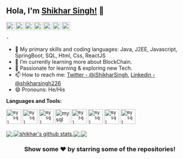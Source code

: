 ## Hola, I'm [Shikhar Singh!](https://www.linkedin.com/in/shikharsingh226/) 👋
   


<a href="https://twitter.com/iShikharSingh">
  <img align="left" alt="shikhar's Twitter" width="22px" src="https://cdn.jsdelivr.net/npm/simple-icons@v3/icons/twitter.svg" />
</a>
<a href="https://www.linkedin.com/in/shikharsingh226/">
  <img align="left" alt="shikhar's Linkdein" width="22px" src="https://cdn.jsdelivr.net/npm/simple-icons@v3/icons/linkedin.svg" />
</a>
<a href="https://github.com/shikharsingh226">
  <img align="left" alt="shikhar's Github" width="22px" src="https://cdn.jsdelivr.net/npm/simple-icons@v3/icons/github.svg" />
</a>
<a href="https://t.me/shikharsingh226">
  <img align="left" alt="shikhar's Telegram" width="22px" src="https://cdn.jsdelivr.net/npm/simple-icons@v3/icons/telegram.svg" />
</a>
<a href="https://instagram.com/">
  <img align="left" alt="shikhar's Instagram" width="22px" src="https://cdn.jsdelivr.net/npm/simple-icons@v3/icons/instagram.svg" />
</a>
<a href="https://www.facebook.com/">
  <img align="left" alt="shikhar's Facebook" width="22px" src="https://cdn.jsdelivr.net/npm/simple-icons@v3/icons/facebook.svg" />
</a>
<a href="https://www.youtube.com/">
  <img align="left" alt="shikhar's Youtube" width="22px" src="https://cdn.jsdelivr.net/npm/simple-icons@v3/icons/youtube.svg" />
</a>

<br/>
<br/>
 -
 
 - 🔭 My primary skills and coding languages: Java, J2EE, Javascript, SpringBoot, SQL, Html, Css, ReactJS
- 🌱  I’m currently learning more about BlockChain.
- 👯  Passionate for learning & exploring new Tech. 
- 📫 How to reach me: [Twitter - @iShikharSingh](https://twitter.com/iShikharSingh), [Linkedin - @shikharsingh226](https://www.linkedin.com/in/shikharsingh226/)
- 😄 Pronouns: He/His

**Languages and Tools:**  

<code><img src="https://icon2.cleanpng.com/20180720/bv/kisspng-javascript-logo-html-clip-art-javascript-logo-5b5188b13c2314.0304322315320700652463.jpg" alt="mysql" width="40" height="40"/></code>
<code><img src="https://www.pcsglobal.in/wp-content/uploads/2020/01/j2ee-logo.png" alt="mysql" width="40" height="40"/></code>
<code><img src="http://springframework.guru/wp-content/uploads/2015/02/spring-framework-project-logo.png" alt="mysql" width="40" height="40"/></code>
<img src="https://i.pinimg.com/originals/50/f1/58/50f1582a95bdac10f1c3fa295c8b947b.png" alt="mysql" width="40" height="40"/>
<code><img src="https://banner2.cleanpng.com/20181122/krs/kisspng-java-programming-language-selenium-computer-softwa-july-2-16-halab-4-dev-5bf78387a7bb41.028192901542947719687.jpg" alt="mysql" width="40" height="40"/></code>
<code><img src="https://images.g2crowd.com/uploads/product/image/large_detail/large_detail_1e0d62f445e6448af1e125f5702c8227/reactjs-development-services.png" alt="mysql" width="40" height="40"/></code>
<code><img src="https://upload.wikimedia.org/wikipedia/commons/thumb/c/cf/Angular_full_color_logo.svg/1200px-Angular_full_color_logo.svg.png" alt="mysql" width="40" height="40"/></code>
<code><img src="https://media-exp1.licdn.com/dms/image/C560BAQGC029P7UbAMQ/company-logo_200_200/0/1562088387077?e=2159024400&v=beta&t=lEY4Obku1xJ3BB_BpN3Np9ILy8_zaB1_yjsfH9A57qs" alt="mysql" width="40" height="40"/></code>

  
<a href="https://github.com/iampawan">
  <img align="center" src="https://github-readme-stats.vercel.app/api/top-langs/?username=shikharsingh226&theme=light&hide_langs_below=1" />
</a>
<a href="https://github.com/iampawan">
 <img align="center" src="https://github-readme-stats.vercel.app/api?username=shikharsingh226&show_icons=true&theme=light&line_height=27" alt="shikhar's github stats"/>
</a>
<a href="https://github.com/ShikharSingh226/Beans-and-Dependency-Injection-In-Spring">
  <img align="center" src="https://github-readme-stats.vercel.app/api/pin/?username=shikharsingh226&repo=Beans-and-Dependency-Injection-In-Spring" />

</a>
<a href="https://github.com/ShikharSingh226/SpingBootDataRestAPI">
 <img align="center" src="https://github-readme-stats.vercel.app/api/pin/?username=shikharsingh226&repo=SpingBootDataRestAPI" />
</a>

<div align="center">

### Show some ❤️ by starring some of the repositories!

</div>
<!---
ShikharSingh226/ShikharSingh226 is a ✨ special ✨ repository because its `README.md` (this file) appears on your GitHub profile.
You can click the Preview link to take a look at your changes.
--->

